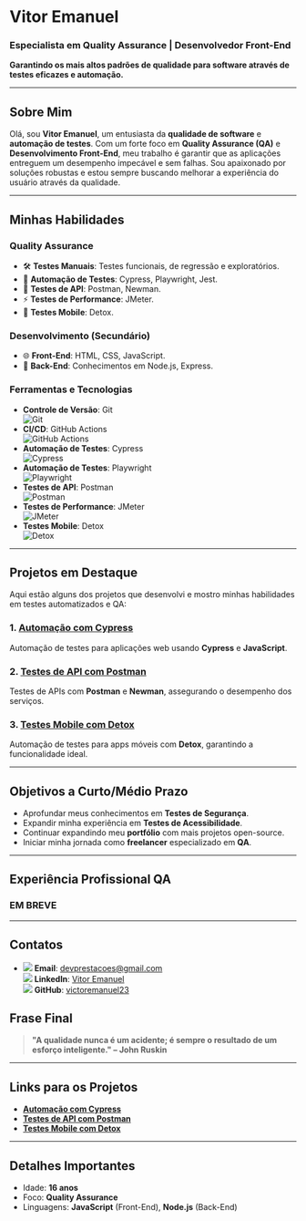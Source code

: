 # **Vitor Emanuel**
### **Especialista em Quality Assurance | Desenvolvedor Front-End**
**Garantindo os mais altos padrões de qualidade para software através de testes eficazes e automação.**

---

## **Sobre Mim**

Olá, sou **Vitor Emanuel**, um entusiasta da **qualidade de software** e **automação de testes**. Com um forte foco em **Quality Assurance (QA)** e **Desenvolvimento Front-End**, meu trabalho é garantir que as aplicações entreguem um desempenho impecável e sem falhas. Sou apaixonado por soluções robustas e estou sempre buscando melhorar a experiência do usuário através da qualidade.

---

## **Minhas Habilidades**

### **Quality Assurance**
- 🛠️ **Testes Manuais**: Testes funcionais, de regressão e exploratórios.
- 🤖 **Automação de Testes**: Cypress, Playwright, Jest.
- 🔌 **Testes de API**: Postman, Newman.
- ⚡ **Testes de Performance**: JMeter.
- 📱 **Testes Mobile**: Detox.

### **Desenvolvimento (Secundário)**
- 🌐 **Front-End**: HTML, CSS, JavaScript.
- 🔧 **Back-End**: Conhecimentos em Node.js, Express.

### **Ferramentas e Tecnologias**
- **Controle de Versão**: Git  
  ![Git](https://img.shields.io/badge/Git-F05032?style=for-the-badge&logo=git&logoColor=white)
- **CI/CD**: GitHub Actions  
  ![GitHub Actions](https://img.shields.io/badge/GitHub%20Actions-2088FF?style=for-the-badge&logo=github-actions&logoColor=white)
- **Automação de Testes**: Cypress  
  ![Cypress](https://img.shields.io/badge/Cypress-4D61C1?style=for-the-badge&logo=cypress&logoColor=white)
- **Automação de Testes**: Playwright  
  ![Playwright](https://img.shields.io/badge/Playwright-000000?style=for-the-badge&logo=playwright&logoColor=white)
- **Testes de API**: Postman  
  ![Postman](https://img.shields.io/badge/Postman-FF6C37?style=for-the-badge&logo=postman&logoColor=white)
- **Testes de Performance**: JMeter  
  ![JMeter](https://img.shields.io/badge/JMeter-FB5B00?style=for-the-badge&logo=apache&logoColor=white)
- **Testes Mobile**: Detox  
  ![Detox](https://img.shields.io/badge/Detox-00B0B9?style=for-the-badge&logo=detox&logoColor=white)

---

## **Projetos em Destaque**

Aqui estão alguns dos projetos que desenvolvi e mostro minhas habilidades em testes automatizados e QA:

### 1. **[Automação com Cypress](https://github.com/victoremanuel23/testes-cypress)**  
Automação de testes para aplicações web usando **Cypress** e **JavaScript**.

### 2. **[Testes de API com Postman](https://github.com/victoremanuel23/api-postman)**  
Testes de APIs com **Postman** e **Newman**, assegurando o desempenho dos serviços.

### 3. **[Testes Mobile com Detox](https://github.com/victoremanuel23/testes-mobile-detox)**  
Automação de testes para apps móveis com **Detox**, garantindo a funcionalidade ideal.

---

## **Objetivos a Curto/Médio Prazo**
- Aprofundar meus conhecimentos em **Testes de Segurança**.
- Expandir minha experiência em **Testes de Acessibilidade**.
- Continuar expandindo meu **portfólio** com mais projetos open-source.
- Iniciar minha jornada como **freelancer** especializado em **QA**.

---

## **Experiência Profissional QA**

### **EM BREVE**

---

## **Contatos**

- <img src="https://img.icons8.com/color/24/000000/gmail-new.png"/> **Email**: [devprestacoes@gmail.com](mailto:devprestacoes@gmail.com)  
<img src="https://img.icons8.com/color/24/000000/linkedin.png"/> **LinkedIn**: [Vitor Emanuel](https://www.linkedin.com/in/vitor-emanuel-006369361)  
<img src="https://img.icons8.com/ios-glyphs/24/000000/github.png"/> **GitHub**: [victoremanuel23](https://github.com/victoremanuel23)

## **Frase Final**

> **"A qualidade nunca é um acidente; é sempre o resultado de um esforço inteligente." – John Ruskin**

---

## **Links para os Projetos**

- **[Automação com Cypress](https://github.com/victoremanuel23/testes-cypress)**
- **[Testes de API com Postman](https://github.com/victoremanuel23/api-postman)**
- **[Testes Mobile com Detox](https://github.com/victoremanuel23/testes-mobile-detox)**

---

## **Detalhes Importantes**

- Idade: **16 anos**
- Foco: **Quality Assurance**
- Linguagens: **JavaScript** (Front-End), **Node.js** (Back-End)
